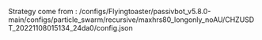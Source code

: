 Strategy come from : /configs/Flyingtoaster/passivbot_v5.8.0-main/configs/particle_swarm/recursive/maxhrs80_longonly_noAU/CHZUSDT_20221108015134_24da0/config.json